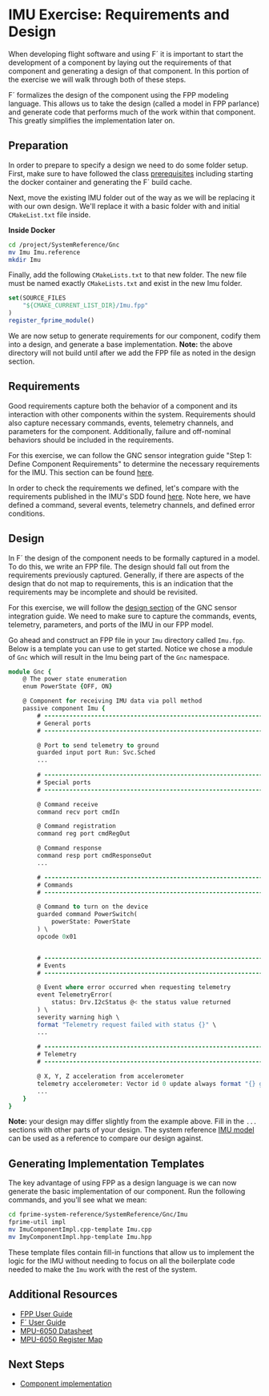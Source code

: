 # IMU Exercise: Requirements and Design

When developing flight software and using F´ it is important to start the development of a component by laying out the
requirements of that component and generating a design of that component. In this portion of the exercise we will walk
through both of these steps.

F´ formalizes the design of the component using the FPP modeling language. This allows us to take the design (called a
model in FPP parlance) and generate code that performs much of the work within that component. This greatly simplifies
the implementation later on.

## Preparation

In order to prepare to specify a design we need to do some folder setup. First, make sure to have followed the class
[prerequisites](./introduction.md#prerequisites) including starting the docker container and generating the F´ build
cache.

Next, move the existing IMU folder out of the way as we will be replacing it with our own design. We'll replace it with
a basic folder with and initial `CMakeList.txt` file inside.

**Inside Docker**
```bash
cd /project/SystemReference/Gnc
mv Imu Imu.reference
mkdir Imu
```

Finally, add the following `CMakeLists.txt` to that new folder. The new file must be named exactly `CMakeLists.txt` and
exist in the new Imu folder.

```cmake
set(SOURCE_FILES
    "${CMAKE_CURRENT_LIST_DIR}/Imu.fpp"
)
register_fprime_module()
```

We are now setup to generate requirements for our component, codify them into a design, and generate a base
implementation. **Note:** the above directory will not build until after we add the FPP file as noted in the design
section.

## Requirements

Good requirements capture both the behavior of a component and its interaction with other components within the system.
Requirements should also capture necessary commands, events, telemetry channels, and parameters for the component.
Additionally, failure and off-nominal behaviors should be included in the requirements.

For this exercise, we can follow the GNC sensor integration guide "Step 1: Define Component Requirements" to determine
the necessary  requirements for the IMU. This section can be found
[here](../integration/gnc-sensor-integration.md#step-1-define-component-requirements).

In order to check the requirements we defined, let's compare with the requirements published in the IMU's SDD found
[here](../../SystemReference/Gnc/Imu/docs/sdd.md).  Note here, we have defined a command, several events, telemetry
channels, and defined error conditions.

## Design

In F´ the design of the component needs to be formally captured in a model. To do this, we write an FPP file. The design
should fall out from the requirements previously captured. Generally, if there are aspects of the design that do not map
to requirements, this is an indication that the requirements may be incomplete and should be revisited.

For this exercise, we will follow the [design section](../integration/gnc-sensor-integration.md#step-2-component-design)
of the GNC sensor integration guide. We need to make sure to capture the commands, events, telemetry, parameters, and 
ports of the IMU in our FPP model.

Go ahead and construct an FPP file in your `Imu` directory called `Imu.fpp`.  Below is a template you can use to get
started. Notice we chose a module of `Gnc` which will result in the Imu being part of the `Gnc` namespace.

```fpp
module Gnc {
    @ The power state enumeration
    enum PowerState {OFF, ON}

    @ Component for receiving IMU data via poll method
    passive component Imu {
        # ----------------------------------------------------------------------
        # General ports
        # ----------------------------------------------------------------------

        @ Port to send telemetry to ground
        guarded input port Run: Svc.Sched
        ...
        
        # ----------------------------------------------------------------------
        # Special ports
        # ----------------------------------------------------------------------

        @ Command receive
        command recv port cmdIn

        @ Command registration
        command reg port cmdRegOut

        @ Command response
        command resp port cmdResponseOut
        ...

        # ----------------------------------------------------------------------
        # Commands
        # ----------------------------------------------------------------------

        @ Command to turn on the device
        guarded command PowerSwitch(
            powerState: PowerState
        ) \
        opcode 0x01


        # ----------------------------------------------------------------------
        # Events
        # ----------------------------------------------------------------------

        @ Event where error occurred when requesting telemetry
        event TelemetryError(
            status: Drv.I2cStatus @< the status value returned
        ) \
        severity warning high \
        format "Telemetry request failed with status {}" \
        ...
        
        # ----------------------------------------------------------------------
        # Telemetry
        # ---------------------------------------------------------------------

        @ X, Y, Z acceleration from accelerometer
        telemetry accelerometer: Vector id 0 update always format "{} g"
        ...
    }
}
```
**Note:** your design may differ slightly from the example above. Fill in the `...` sections with other parts of your
design. The system reference [IMU model](../../SystemReference/Gnc/Imu/Imu.fpp) can be used as a reference to compare
our design against. 

## Generating Implementation Templates

The key advantage of using FPP as a design language is we can now generate the basic implementation of our component.
Run the following commands, and you'll see what we mean:

```bash
cd fprime-system-reference/SystemReference/Gnc/Imu
fprime-util impl
mv ImuComponentImpl.cpp-template Imu.cpp
mv ImyComponentImpl.hpp-template Imu.hpp
```

These template files contain fill-in functions that allow us to implement the logic for the IMU without needing to focus
on all the boilerplate code needed to make the `Imu` work with the rest of the system.

## Additional Resources
- [FPP User Guide](https://fprime-community.github.io/fpp/fpp-users-guide.html)
- [F´ User Guide](https://nasa.github.io/fprime/UsersGuide/guide.html)
- [MPU-6050 Datasheet](http://www.invensense.com/wp-content/uploads/2015/02/MPU-6000-Datasheet1.pdf)
- [MPU-6050 Register Map](https://www.invensense.com/wp-content/uploads/2015/02/MPU-6000-Register-Map1.pdf)

## Next Steps
- [Component implementation](./component-implementation.md)

